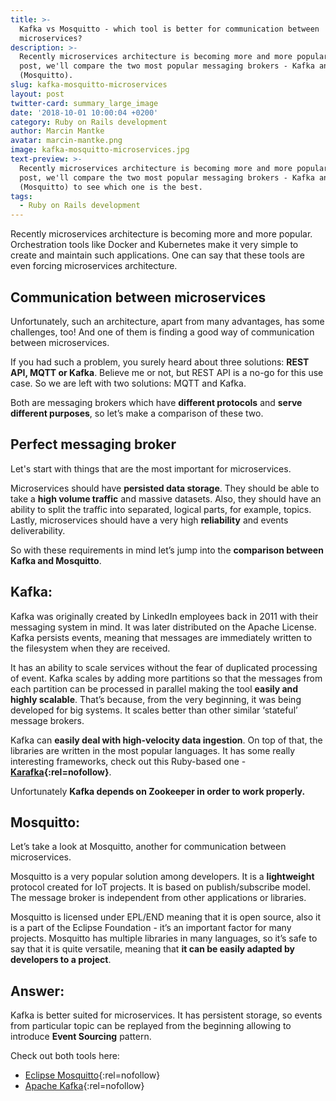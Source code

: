 ```yaml
---
title: >-
  Kafka vs Mosquitto - which tool is better for communication between
  microservices?
description: >-
  Recently microservices architecture is becoming more and more popular. In this
  post, we'll compare the two most popular messaging brokers - Kafka and MQTT
  (Mosquitto). 
slug: kafka-mosquitto-microservices
layout: post
twitter-card: summary_large_image
date: '2018-10-01 10:00:04 +0200'
category: Ruby on Rails development
author: Marcin Mantke
avatar: marcin-mantke.png
image: kafka-mosquitto-microservices.jpg
text-preview: >-
  Recently microservices architecture is becoming more and more popular. In this
  post, we'll compare the two most popular messaging brokers - Kafka and MQTT
  (Mosquitto) to see which one is the best. 
tags:
  - Ruby on Rails development
---
```

Recently microservices architecture is becoming more and more popular. Orchestration tools like Docker and Kubernetes make it very simple to create and maintain such applications. One can say that these tools are even forcing microservices architecture.

## Communication between microservices

Unfortunately, such an architecture, apart from many advantages, has some challenges, too! And one of them is finding a good way of communication between microservices.

If you had such a problem, you surely heard about three solutions: **REST API, MQTT or Kafka**. Believe me or not, but REST API is a no-go for this use case. So we are left with two solutions: MQTT and Kafka.

Both are messaging brokers which have **different protocols** and **serve different purposes**, so let’s make a comparison of these two. 

## Perfect messaging broker

Let's start with things that are the most important for microservices.

Microservices should have **persisted data storage**. They should be able to take a **high volume traffic** and massive datasets. Also, they should have an ability to split the traffic into separated, logical parts, for example, topics. Lastly, microservices should have a very high **reliability** and events deliverability. 

So with these requirements in mind let’s jump into the **comparison between Kafka and Mosquitto**.

## Kafka:

Kafka was originally created by LinkedIn employees back in 2011 with their messaging system in mind. It was later distributed on the Apache License. Kafka persists events, meaning that messages are immediately written to the filesystem when they are received. 

It has an ability to scale services without the fear of duplicated processing of event. Kafka scales by adding more partitions so that the messages from each partition can be processed in parallel making the tool **easily and highly scalable**. That’s because, from the very beginning, it was being developed for big systems. It scales better than other similar ‘stateful’ message brokers.  

Kafka can **easily deal with high-velocity data ingestion**. On top of that, the libraries are written in the most popular languages. It has some really interesting frameworks, check out this Ruby-based one - **[Karafka](https://github.com/karafka/karafka){:rel=nofollow}**. 

Unfortunately **Kafka depends on Zookeeper in order to work properly.** 

## Mosquitto:

Let’s take a look at Mosquitto, another for communication between microservices. 

Mosquitto is a very popular solution among developers. It is a **lightweight** protocol created for IoT projects. It is based on publish/subscribe model. The message broker is independent from other applications or libraries. 

Mosquitto is licensed under EPL/END meaning that it is open source, also it is a part of the Eclipse Foundation - it’s an important factor for many projects. Mosquitto has multiple libraries in many languages, so it’s safe to say that it is quite versatile, meaning that **it can be easily adapted by developers to a project**. 

## Answer: 

Kafka is better suited for microservices. It has persistent storage, so events from particular topic can be replayed from the beginning allowing to introduce **Event Sourcing** pattern.

Check out both tools here:
* [Eclipse Mosquitto](https://mosquitto.org/){:rel=nofollow}
* [Apache Kafka](https://kafka.apache.org/){:rel=nofollow}
